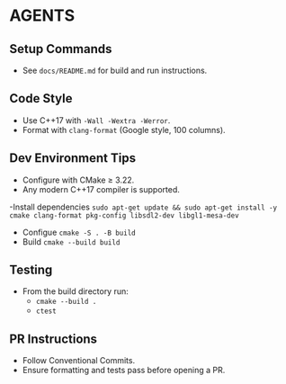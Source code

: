 # AGENTS

## Setup Commands
- See `docs/README.md` for build and run instructions.

## Code Style
- Use C++17 with `-Wall -Wextra -Werror`.
- Format with `clang-format` (Google style, 100 columns).

## Dev Environment Tips

- Configure with CMake ≥ 3.22.
- Any modern C++17 compiler is supported.
  
-Install dependencies
   `sudo apt-get update && sudo apt-get install -y cmake clang-format pkg-config libsdl2-dev libgl1-mesa-dev`
- Configue 
   `cmake -S . -B build`
- Build
   `cmake --build build`

## Testing
- From the build directory run:
  - `cmake --build .`
  - `ctest`

## PR Instructions
- Follow Conventional Commits.
- Ensure formatting and tests pass before opening a PR.
